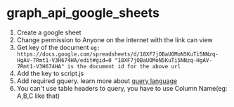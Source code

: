 # graph_api_google_sheets

1. Create a google sheet
2. Change permission to Anyone on the internet with the link can view
3. Get key of the document
    `eg: https://docs.google.com/spreadsheets/d/18XF7jOBaUOMoN5KuTi5NNzq-HgAV-7Rmt1-V3H674HA/edit#gid=0
    "18XF7jOBaUOMoN5KuTi5NNzq-HgAV-7Rmt1-V3H674HA" is the document id for the above url`
4. Add the key to script.js
5. Add required gquery. learn more about [query language](https://developers.google.com/chart/interactive/docs/querylanguage#overview)
6. You can't use table headers to query, you have to use Column Name(eg: A,B,C like that)

